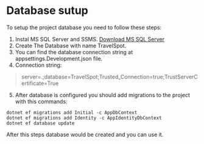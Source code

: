# Database sutup

To setup the project database you need to follow these steps:
  1. Instal MS SQL Server and SSMS. [Download MS SQL Server](https://www.microsoft.com/en-us/sql-server/sql-server-downloads)
  2. Create The Database with name TravelSpot.
  3. You can find the database connection string at appsettings.Development.json file.
  4. Connection string:
     
   >server=.;database=TravelSpot;Trusted_Connection=true;TrustServerCertificate=True
   
  5. After database is configured you should add migrations to the project with this commands:

    dotnet ef migrations add Initial -c AppDbContext
    dotnet ef migrations add Identity -c AppIdentityDbContext
    dotnet ef database update

After this steps database would be created and you can use it.
